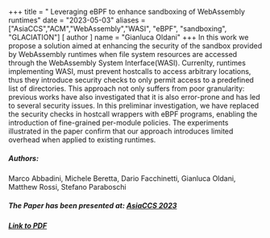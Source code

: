 +++
title = " Leveraging eBPF to enhance sandboxing of WebAssembly runtimes"
date = "2023-05-03"
aliases = ["AsiaCCS","ACM","WebAssembly","WASI",
"eBPF", "sandboxing", "GLACIATION"]
[ author ]
  name = "Gianluca Oldani"
+++
In this work we propose a solution aimed at enhancing the security of the sandbox provided by WebAssembly runtimes when file system resources are accessed through the WebAssembly System Interface(WASI). Currenlty, runtimes implementing WASI, must prevent hostcalls to access arbitrary locations, thus they introduce security checks to only permit access to a predefined list of directories. This approach not only suffers from poor granularity: previous works have also investigated that it is also error-prone and has led to several security issues. In this preliminar investigation, we have replaced the security checks in hostcall wrappers with eBPF programs, enabling the introduction of fine-grained per-module policies. The experiments illustrated in the paper confirm that our approach introduces limited overhead when applied to existing runtimes.
##### Authors:
Marco Abbadini, Michele Beretta, Dario Facchinetti, Gianluca Oldani, Matthew Rossi, Stefano Paraboschi

##### The Paper has been presented at:&nbsp;<a href="https://asiaccs2023.org/" target="_blank">AsiaCCS 2023</a>

##### <a href="https://cs.unibg.it/seclab-papers/2023/ASIACCS/poster/enhance-wasm-sandbox.pdf" target="_blank">Link to PDF</a>
